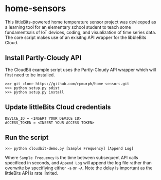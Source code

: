 # home-sensors

This littleBits-powered home temperature sensor project was devleoped as a learning tool for an elementary school student to teach some fundamentsals of IoT devices, coding, and visualization of time series data. The core script makes use of an exisitng API wrapper for the libbleBits Cloud.

## Install Partly-Cloudy API
The CloudBit example script uses the Partly-Cloudy API wrapper which will first need to be installed.
```
>>> git clone https://github.com/rpmurph/home-sensors.git
>>> python setup.py sdist
>>> python setup.py install
```

## Update littleBits Cloud credentials
```
DEVICE_ID = <INSERT YOUR DEVICE ID>
ACCESS_TOKEN = <INSERT YOUR ACCESS TOKEN>
```

## Run the script
```
>>> python cloudbit-demo.py [Sample Frequency] [Append Log]
```

Where `Sample Frequency` is the time between subsequent API calls specificed in seconds, and `Append Log` will append the log file rather than overwrite by specifiying either `-a` or `-A`. Note the delay is important as the littleBits API is rate limited.
